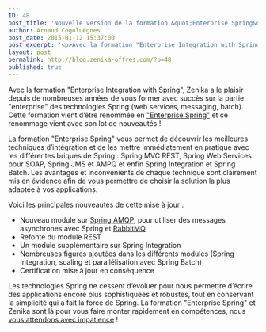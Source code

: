 ```yaml
---
ID: 48
post_title: 'Nouvelle version de la formation &quot;Enterprise Spring&quot;'
author: Arnaud Cogoluègnes
post_date: 2015-01-12 15:37:00
post_excerpt: '<p>Avec la formation "Enterprise Integration with Spring", Zenika a le plaisir depuis de nombreuses années de vous former avec succès sur la partie "enterprise" des technologies Spring (web services, messaging, batch). Cette formation vient d’être renommée en <a href="http://www.zenika.com/formation-enterprise-spring.html">"Enterprise Spring"</a> et ce renommage vient avec son lot de nouveautés&nbsp;!</p>'
layout: post
permalink: http://blog.zenika-offres.com/?p=48
published: true
---
```

<p>Avec la formation "Enterprise Integration with Spring", Zenika a le plaisir depuis de nombreuses années de vous former avec succès sur la partie "enterprise" des technologies Spring (web services, messaging, batch). Cette formation vient d’être renommée en <a href="http://www.zenika.com/formation-enterprise-spring.html">"Enterprise Spring"</a> et ce renommage vient avec son lot de nouveautés&nbsp;!</p>
<!--more-->
<p>La formation "Enterprise Spring" vous permet de découvrir les meilleures techniques d’intégration et de les mettre immédiatement en pratique avec les différentes briques de Spring&nbsp;: Spring MVC REST, Spring Web Services pour SOAP, Spring JMS et AMPQ et enfin Spring Integration et Spring Batch. Les avantages et inconvénients de chaque technique sont clairement mis en évidence afin de vous permettre de choisir la solution la plus adaptée à vos applications.</p> <p>Voici les principales nouveautés de cette mise à jour&nbsp;:</p> <ul> <li>Nouveau module sur <a href="http://projects.spring.io/spring-amqp/">Spring AMQP</a>, pour utiliser des messages asynchrones avec Spring et <a href="http://www.rabbitmq.com/">RabbitMQ</a></li> <li>Refonte du module REST</li> <li>Un module supplémentaire sur Spring Integration</li> <li>Nombreuses figures ajoutées dans les différents modules (Spring Integration, scaling et parallélisation avec Spring Batch)</li> <li>Certification mise à jour en conséquence</li> </ul> <p>Les technologies Spring ne cessent d’évoluer pour nous permettre d’écrire des applications encore plus sophistiquées et robustes, tout en conservant la simplicité qui a fait la force de Spring. La formation "Enterprise Spring" et Zenika sont là pour vous faire monter rapidement en compétences, nous <a href="http://www.zenika.com/formation-enterprise-spring.html">vous attendons avec impatience</a>&nbsp;!</p>